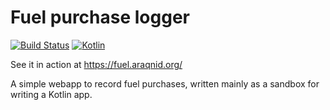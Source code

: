 Fuel purchase logger
====================

[ ![Build Status](https://travis-ci.org/araqnid/fuel-log.svg?branch=master)](https://travis-ci.org/araqnid/fuel-log) [ ![Kotlin](https://img.shields.io/badge/kotlin-1.2.0-blue.svg)](http://kotlinlang.org)

See it in action at https://fuel.araqnid.org/

A simple webapp to record fuel purchases, written mainly as a sandbox for writing a Kotlin app.
